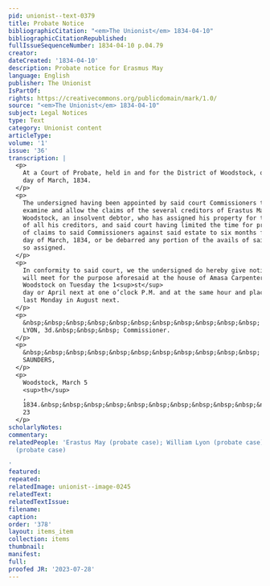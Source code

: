```yaml
---
pid: unionist--text-0379
title: Probate Notice
bibliographicCitation: "<em>The Unionist</em> 1834-04-10"
bibliographicCitationRepublished: 
fullIssueSequenceNumber: 1834-04-10 p.04.79
creator: 
dateCreated: '1834-04-10'
description: Probate notice for Erasmus May
language: English
publisher: The Unionist
IsPartOf: 
rights: https://creativecommons.org/publicdomain/mark/1.0/
source: "<em>The Unionist</em> 1834-04-10"
subject: Legal Notices
type: Text
category: Unionist content
articleType: 
volume: '1'
issue: '36'
transcription: |
  <p>
    At a Court of Probate, held in and for the District of Woodstock, on the 4<sup>th</sup>
    day of March, 1834.
  </p>
  <p>
    The undersigned having been appointed by said court Commissioners to receive,
    examine and allow the claims of the several creditors of Erastus May of said
    Woodstock, an insolvent debtor, who has assigned his property for the benefit
    of all his creditors, and said court having limited the time for presentation
    of claims to said Commissioners against said estate to six months from said 5<sup>th</sup>
    day of March, 1834, or be debarred any portion of the avails of said property
    so assigned.
  </p>
  <p>
    In conformity to said court, we the undersigned do hereby give notice that we
    will meet for the purpose aforesaid at the house of Amasa Carpenter, in said
    Woodstock on Tuesday the 1<sup>st</sup>
    day or April next at one o’clock P.M. and at the same hour and place, on the
    last Monday in August next.
  </p>
  <p>
    &nbsp;&nbsp;&nbsp;&nbsp;&nbsp;&nbsp;&nbsp;&nbsp;&nbsp;&nbsp;&nbsp; WILLIAM
    LYON, 3d.&nbsp;&nbsp;&nbsp; Commissioner.
  </p>
  <p>
    &nbsp;&nbsp;&nbsp;&nbsp;&nbsp;&nbsp;&nbsp;&nbsp;&nbsp;&nbsp;&nbsp; OLIVER
    SAUNDERS,
  </p>
  <p>
    Woodstock, March 5
    <sup>th</sup>
    ,
    1834.&nbsp;&nbsp;&nbsp;&nbsp;&nbsp;&nbsp;&nbsp;&nbsp;&nbsp;&nbsp;&nbsp;&nbsp;&nbsp;&nbsp;&nbsp;&nbsp;&nbsp;&nbsp;&nbsp;&nbsp;&nbsp;&nbsp;&nbsp;&nbsp;&nbsp;&nbsp;&nbsp;&nbsp;&nbsp;&nbsp;&nbsp;&nbsp;&nbsp;&nbsp;&nbsp;&nbsp;&nbsp;&nbsp;&nbsp;&nbsp;&nbsp;&nbsp;&nbsp;&nbsp;&nbsp;&nbsp;&nbsp;&nbsp;&nbsp;&nbsp;&nbsp;&nbsp;&nbsp;&nbsp;&nbsp;&nbsp;&nbsp;&nbsp;&nbsp;&nbsp;
    23
  </p>
scholarlyNotes: 
commentary: 
relatedPeople: 'Erastus May (probate case); William Lyon (probate case); Oliver Saunders
  (probate case)

'
featured: 
repeated: 
relatedImage: unionist--image-0245
relatedText: 
relatedTextIssue: 
filename: 
caption: 
order: '378'
layout: items_item
collection: items
thumbnail: 
manifest: 
full: 
proofed JR: '2023-07-28'
---
```

